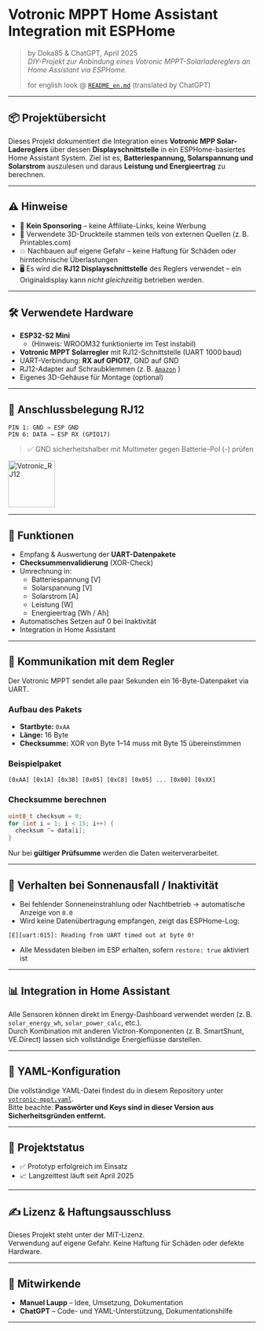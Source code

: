 
# Votronic MPPT Home Assistant Integration mit ESPHome

> by Doka85 & ChatGPT, April 2025  
> *DIY-Projekt zur Anbindung eines Votronic MPPT-Solarladereglers an Home Assistant via ESPHome.*
>
> for english look @ [`README_en.md`](https://github.com/Doka85/VotronicMPPT2HomeAssistant/blob/main/README_en.md) (translated by ChatGPT)

---

## 📦 Projektübersicht

Dieses Projekt dokumentiert die Integration eines **Votronic MPP Solar-Ladereglers** über dessen **Displayschnittstelle** in ein ESPHome-basiertes Home Assistant System. Ziel ist es, **Batteriespannung, Solarspannung und Solarstrom** auszulesen und daraus **Leistung und Energieertrag** zu berechnen.

---

## ⚠️ Hinweise

- 🧠 **Kein Sponsoring** – keine Affiliate-Links, keine Werbung
- 📎 Verwendete 3D-Druckteile stammen teils von externen Quellen (z. B. Printables.com)
- 💥 Nachbauen auf eigene Gefahr – keine Haftung für Schäden oder hirntechnische Überlastungen
- 🖥️ Es wird die **RJ12 Displayschnittstelle** des Reglers verwendet – ein Originaldisplay kann *nicht gleichzeitig* betrieben werden.

---

## 🛠️ Verwendete Hardware

- **ESP32-S2 Mini**
  - (Hinweis: WROOM32 funktionierte im Test instabil)
- **Votronic MPPT Solarregler** mit RJ12-Schnittstelle (UART 1000 baud)
- UART-Verbindung: **RX auf GPIO17**, GND auf GND
- RJ12-Adapter auf Schraubklemmen (z. B. [`Amazon`](https://amzn.eu/d/eFWpZwS) )
- Eigenes 3D-Gehäuse für Montage (optional)

---

## 🔌 Anschlussbelegung RJ12

```
PIN 1: GND → ESP GND  
PIN 6: DATA → ESP RX (GPIO17)
```

> ✅ GND sicherheitshalber mit Multimeter gegen Batterie-Pol (-) prüfen

<img width="95" alt="Votronic_RJ12" src="https://github.com/user-attachments/assets/7975447d-dcf5-4fe4-bb4c-20b1bbd0a9e3" />


---

## 📡 Funktionen

- Empfang & Auswertung der **UART-Datenpakete**
- **Checksummenvalidierung** (XOR-Check)
- Umrechnung in:
  - Batteriespannung [V]
  - Solarspannung [V]
  - Solarstrom [A]
  - Leistung [W]
  - Energieertrag [Wh / Ah]
- Automatisches Setzen auf 0 bei Inaktivität
- Integration in Home Assistant

---

## 🔁 Kommunikation mit dem Regler

Der Votronic MPPT sendet alle paar Sekunden ein 16-Byte-Datenpaket via UART.

### Aufbau des Pakets

- **Startbyte:** `0xAA`
- **Länge:** 16 Byte
- **Checksumme:** XOR von Byte 1–14 muss mit Byte 15 übereinstimmen

### Beispielpaket

```
[0xAA] [0x1A] [0x3B] [0x05] [0xC8] [0x05] ... [0x00] [0xXX]
```

### Checksumme berechnen

```cpp
uint8_t checksum = 0;
for (int i = 1; i < 15; i++) {
  checksum ^= data[i];
}
```

Nur bei **gültiger Prüfsumme** werden die Daten weiterverarbeitet.

---

## 🧠 Verhalten bei Sonnenausfall / Inaktivität

- Bei fehlender Sonneneinstrahlung oder Nachtbetrieb → automatische Anzeige von `0.0`
- Wird keine Datenübertragung empfangen, zeigt das ESPHome-Log:

```
[E][uart:015]: Reading from UART timed out at byte 0!
```

- Alle Messdaten bleiben im ESP erhalten, sofern `restore: true` aktiviert ist

---

## 📊 Integration in Home Assistant

Alle Sensoren können direkt im Energy-Dashboard verwendet werden (z. B. `solar_energy_wh`, `solar_power_calc`, etc.).  
Durch Kombination mit anderen Victron-Komponenten (z. B. SmartShunt, VE.Direct) lassen sich vollständige Energieflüsse darstellen.

---

## 📄 YAML-Konfiguration

Die vollständige YAML-Datei findest du in diesem Repository unter [`votronic-mppt.yaml`](https://github.com/Doka85/VotronicMPPT2HomeAssistant/blob/main/votronic_mppt.yaml).  
Bitte beachte: **Passwörter und Keys sind in dieser Version aus Sicherheitsgründen entfernt.**


---

## 🧪 Projektstatus

- ✅ Prototyp erfolgreich im Einsatz
- 📈 Langzeittest läuft seit April 2025

---

## ✍️ Lizenz & Haftungsausschluss

Dieses Projekt steht unter der MIT-Lizenz.  
Verwendung auf eigene Gefahr. Keine Haftung für Schäden oder defekte Hardware.

---

## 🤝 Mitwirkende

- **Manuel Laupp** – Idee, Umsetzung, Dokumentation  
- **ChatGPT** – Code- und YAML-Unterstützung, Dokumentationshilfe

---
